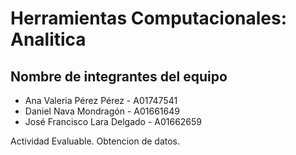 # Herramientas Computacionales: Analitica
## Nombre de integrantes del equipo

- Ana Valeria Pérez Pérez - A01747541
- Daniel Nava Mondragón - A01661649
- José Francisco Lara Delgado - A01662659

Actividad Evaluable.
Obtencion de datos.
